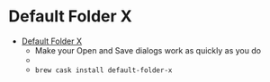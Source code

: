 # Default Folder X
- [Default Folder X](https://www.stclairsoft.com/DefaultFolderX/)
  -  Make your Open and      	  Save dialogs work as     	   quickly as you do
  - 
  - `brew cask install default-folder-x`
